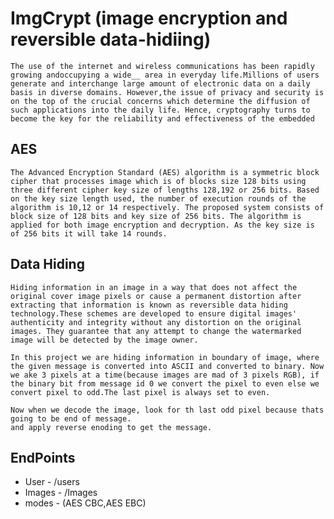 # ImgCrypt (image encryption and reversible data-hidiing)
    The use of the internet and wireless communications has been rapidly growing andoccupying a wide__ area in everyday life.Millions of users generate and interchange large amount of electronic data on a daily basis in diverse domains. However,the issue of privacy and security is on the top of the crucial concerns which determine the diffusion of such applications into the daily life. Hence, cryptography turns to become the key for the reliability and effectiveness of the embedded

## AES
    The Advanced Encryption Standard (AES) algorithm is a symmetric block cipher that processes image which is of blocks size 128 bits using three different cipher key size of lengths 128,192 or 256 bits. Based on the key size length used, the number of execution rounds of the algorithm is 10,12 or 14 respectively. The proposed system consists of block size of 128 bits and key size of 256 bits. The algorithm is applied for both image encryption and decryption. As the key size is of 256 bits it will take 14 rounds.

## Data Hiding
    Hiding information in an image in a way that does not affect the original cover image pixels or cause a permanent distortion after extracting that information is known as reversible data hiding technology.These schemes are developed to ensure digital images' authenticity and integrity without any distortion on the original images. They guarantee that any attempt to change the watermarked image will be detected by the image owner.

    In this project we are hiding information in boundary of image, where the given message is converted into ASCII and converted to binary. Now we ake 3 pixels at a time(because images are mad of 3 pixels RGB), if the binary bit from message id 0 we convert the pixel to even else we convert pixel to odd.The last pixel is always set to even.

    Now when we decode the image, look for th last odd pixel because thats going to be end of message.
    and apply reverse enoding to get the message.

## EndPoints
- User - /users
- Images - /Images
- modes - (AES CBC,AES EBC)